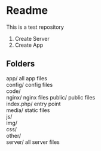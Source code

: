 # Readme

This is a test repository

1. Create Server
2. Create App

## Folders

app/                all app files  
    config/         config files  
    code/  
nginx/              nginx files
public/             public files  
    index.php/      entry point  
    media/          static files  
        js/  
        img/  
        css/  
        other/  
server/             all server files  
